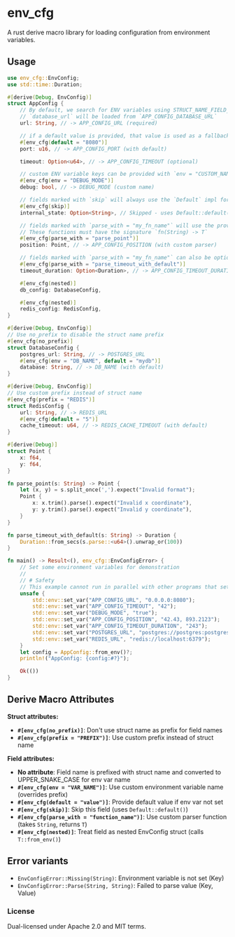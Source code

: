# env_cfg

A rust derive macro library for loading configuration from environment variables.

## Usage

```rust
use env_cfg::EnvConfig;
use std::time::Duration;

#[derive(Debug, EnvConfig)]
struct AppConfig {
    // By default, we search for ENV variables using STRUCT_NAME_FIELD_NAME in SCREAMING_SNAKE_CASE.
    // `database_url` will be loaded from `APP_CONFIG_DATABASE_URL`
    url: String, // -> APP_CONFIG_URL (required)

    // if a default value is provided, that value is used as a fallback
    #[env_cfg(default = "8080")]
    port: u16, // -> APP_CONFIG_PORT (with default)

    timeout: Option<u64>, // -> APP_CONFIG_TIMEOUT (optional)

    // custom ENV variable keys can be provided with `env = "CUSTOM_NAME"`
    #[env_cfg(env = "DEBUG_MODE")]
    debug: bool, // -> DEBUG_MODE (custom name)

    // fields marked with `skip` will always use the `Default` impl for the type
    #[env_cfg(skip)]
    internal_state: Option<String>, // Skipped - uses Default::default()

    // fields marked with `parse_with = "my_fn_name"` will use the provided function to parse the env variable.
    // These functions must have the signature `fn(String) -> T`
    #[env_cfg(parse_with = "parse_point")]
    position: Point, // -> APP_CONFIG_POSITION (with custom parser)

    // fields marked with `parse_with = "my_fn_name"` can also be optional
    #[env_cfg(parse_with = "parse_timeout_with_default")]
    timeout_duration: Option<Duration>, // -> APP_CONFIG_TIMEOUT_DURATION (with custom parser that provides defaults)

    #[env_cfg(nested)]
    db_config: DatabaseConfig,

    #[env_cfg(nested)]
    redis_config: RedisConfig,
}

#[derive(Debug, EnvConfig)]
// Use no_prefix to disable the struct name prefix
#[env_cfg(no_prefix)]
struct DatabaseConfig {
    postgres_url: String, // -> POSTGRES_URL
    #[env_cfg(env = "DB_NAME", default = "mydb")]
    database: String, // -> DB_NAME (with default)
}

#[derive(Debug, EnvConfig)]
// Use custom prefix instead of struct name
#[env_cfg(prefix = "REDIS")]
struct RedisConfig {
    url: String, // -> REDIS_URL
    #[env_cfg(default = "5")]
    cache_timeout: u64, // -> REDIS_CACHE_TIMEOUT (with default)
}

#[derive(Debug)]
struct Point {
    x: f64,
    y: f64,
}

fn parse_point(s: String) -> Point {
    let (x, y) = s.split_once(',').expect("Invalid format");
    Point {
        x: x.trim().parse().expect("Invalid x coordinate"),
        y: y.trim().parse().expect("Invalid y coordinate"),
    }
}

fn parse_timeout_with_default(s: String) -> Duration {
    Duration::from_secs(s.parse::<u64>().unwrap_or(100))
}

fn main() -> Result<(), env_cfg::EnvConfigError> {
    // Set some environment variables for demonstration
    //
    // # Safety
    // This example cannot run in parallel with other programs that set/remove ENV variables
    unsafe {
        std::env::set_var("APP_CONFIG_URL", "0.0.0.0:8080");
        std::env::set_var("APP_CONFIG_TIMEOUT", "42");
        std::env::set_var("DEBUG_MODE", "true");
        std::env::set_var("APP_CONFIG_POSITION", "42.43, 893.2123");
        std::env::set_var("APP_CONFIG_TIMEOUT_DURATION", "243");
        std::env::set_var("POSTGRES_URL", "postgres://postgres:postgres@0.0.0.0:5432");
        std::env::set_var("REDIS_URL", "redis://localhost:6379");
    }
    let config = AppConfig::from_env()?;
    println!("AppConfig: {config:#?}");

    Ok(())
}
```

## Derive Macro Attributes

**Struct attributes:**
- **`#[env_cfg(no_prefix)]`**: Don't use struct name as prefix for field names
- **`#[env_cfg(prefix = "PREFIX")]`**: Use custom prefix instead of struct name

**Field attributes:**
- **No attribute**: Field name is prefixed with struct name and converted to UPPER_SNAKE_CASE for env var name
- **`#[env_cfg(env = "VAR_NAME")]`**: Use custom environment variable name (overrides prefix)
- **`#[env_cfg(default = "value")]`**: Provide default value if env var not set
- **`#[env_cfg(skip)]`**: Skip this field (uses `Default::default()`)
- **`#[env_cfg(parse_with = "function_name")]`**: Use custom parser function (takes `String`, returns `T`)
- **`#[env_cfg(nested)]`**: Treat field as nested EnvConfig struct (calls `T::from_env()`)

## Error variants

- `EnvConfigError::Missing(String)`: Environment variable is not set (Key)
- `EnvConfigError::Parse(String, String)`: Failed to parse value (Key, Value)


### License

Dual-licensed under Apache 2.0 and MIT terms.

